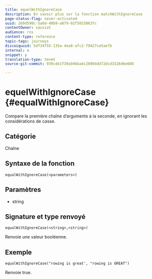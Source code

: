 ```yaml
---
title: equelWithIgnoreCase
description: En savoir plus sur la fonction matchWithIgnoreCase
page-status-flag: never-activated
uuid: 269d590c-5a6d-40b9-a879-02f5033863fc
contentOwner: sauviat
audience: rns
content-type: reference
topic-tags: journeys
discoiquuid: 5df34f55-135a-4ea8-afc2-f9427ce5ae7b
internal: n
snippet: y
translation-type: tm+mt
source-git-commit: 939cde1f30a946ba4c20984dd72dcd1526d6e608

---
```



# equelWithIgnoreCase {#equalWithIgnoreCase}

Compare la première chaîne d’arguments à la seconde, en ignorant les considérations de casse.

## Catégorie

Chaîne

## Syntaxe de la fonction

`equalWithIgnoreCase(<parameters>)`

## Paramètres

* string

## Signature et type renvoyé

`equalWithIgnoreCase(<string>,<string>)`

Renvoie une valeur booléenne.

## Exemple 

`equalWithIgnoreCase("rowing is great', "rowing is GREAT")`

Renvoie true.
